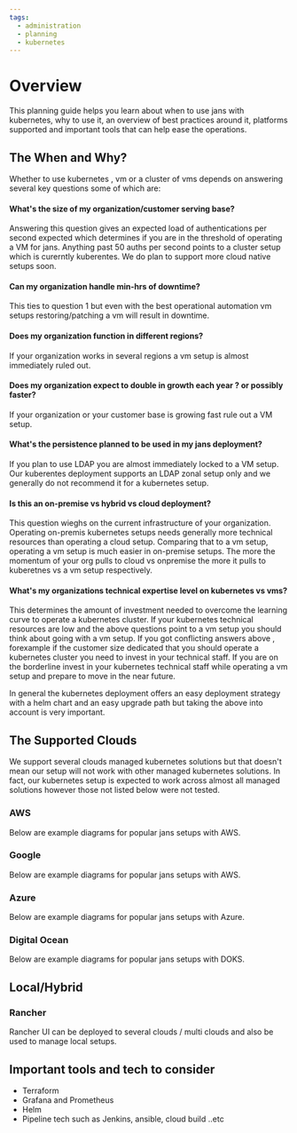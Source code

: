 ```yaml
---
tags:
  - administration
  - planning
  - kubernetes
---
```


# Overview

This planning guide helps you learn about when to use jans with kubernetes, why to use it, an overview of best practices around it, platforms supported and important tools that can help ease the operations.

## The When and Why?

Whether to use kubernetes , vm or a cluster of vms depends on answering several key questions some of which are:

#### What's the size of my organization/customer serving base?
Answering this question gives an expected load of authentications per second expected which determines if you are in the threshold of operating a VM for jans. Anything past 50 auths per second points to a cluster setup which is curerntly kuberentes. We do plan to support more cloud native setups soon.

#### Can my organization handle  min-hrs of downtime?
This ties to question 1 but even with the best operational automation vm setups restoring/patching a vm will result in downtime.

#### Does my organization function in different regions?
If your organization works in several regions a vm setup is almost immediately ruled out.

#### Does my organization expect to double in growth each year ? or possibly faster?
If your organization or your customer base is growing fast rule out a VM setup.

#### What's the persistence planned to be used in my jans deployment?
If you plan to use LDAP you are almost immediately locked to a VM setup. Our kuberentes deployment supports an LDAP zonal setup only and we generally do not recommend it for a kubernetes setup.

#### Is this an on-premise vs hybrid vs cloud deployment?
This question wieghs on the current infrastructure of your organization. Operating on-premis kubernetes setups needs generally more technical resources than operating a cloud setup. Comparing that to a vm setup, operating a vm setup is much easier in on-premise setups. The more the momentum of your org pulls to cloud vs onpremise the more it pulls to kuberetnes vs a vm setup respectively.

#### What's my organizations technical expertise level on kubernetes vs vms?
This determines the amount of investment needed to overcome the learning curve to operate a kubernetes cluster. If your kubernetes technical resources are low and the above questions point to a vm setup you should think about going with a vm setup. If you got conflicting answers above , forexample if the customer size dedicated that you should operate a kubernetes cluster you need to invest in your technical staff. If you are on the borderline invest in your kubernetes technical staff while operating a vm setup and prepare to move in the near future.


In general the kubernetes deployment offers an easy deployment strategy with a helm chart and an easy upgrade path but taking the above into account is very important. 

## The Supported Clouds

We support several clouds managed kubernetes solutions but that doesn't mean our setup will not work with other managed kubernetes solutions. In fact, our kubernetes setup is expected to work across almost all managed solutions however those not listed below were not tested.
### AWS
Below are example diagrams for popular jans setups with AWS.
### Google
Below are example diagrams for popular jans setups with AWS.
### Azure
Below are example diagrams for popular jans setups with Azure.
### Digital Ocean
Below are example diagrams for popular jans setups with DOKS.

## Local/Hybrid
### Rancher
Rancher UI can be deployed to several clouds / multi clouds and also be used to manage local setups.

## Important tools and tech to consider
- Terraform
- Grafana and Prometheus
- Helm
- Pipeline tech such as Jenkins, ansible, cloud build ..etc